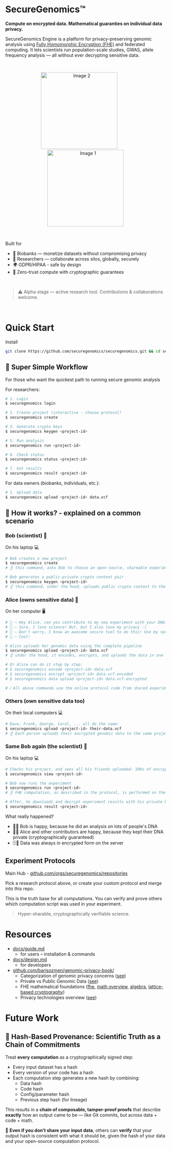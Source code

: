 # SecureGenomics™

**Compute on encrypted data. Mathematical guaranties on individual data privacy.**

SecureGenomics Engine is a platform for privacy-preserving genomic analysis using [Fully Homomorphic Encryption (FHE)](https://vitalik.eth.limo/general/2020/07/20/homomorphic.html) and federated computing. It lets scientists run population-scale studies, GWAS, allele frequency analysis — all without ever decrypting sensitive data.

&nbsp;&nbsp;&nbsp;

<p align="center">
  <img src="https://images.emojiterra.com/google/android-12l/512px/1f9ec.png" alt="Image 2" width="240"/>
  &nbsp;&nbsp;&nbsp;&nbsp;&nbsp;&nbsp;&nbsp;&nbsp;&nbsp;
  <img src="https://vitalik.eth.limo/images/fhe/HomoEncrypt.png?1" alt="Image 1" width="240"/>
</p>

&nbsp;&nbsp;&nbsp;

Built for
- 🧪 Biobanks — monetize datasets without compromising privacy
- 🧠 Researchers — collaborate across silos, globally, securely
- 🌍 GDPR/HIPAA - safe by design
- 🔐 Zero-trust compute with cryptographic guarantees

&nbsp;&nbsp;&nbsp;

> ⚠️ Alpha stage — active research tool. Contributions & collaborations welcome.

&nbsp;&nbsp;&nbsp;

# Quick Start

Install
```bash
git clone https://github.com/securegenomics/securegenomics.git && cd securegenomics && bash setup.sh
```

## 🚀 Super Simple Workflow

For those who want the quickest path to running secure genomic analysis

For researchers:
```bash
# 1. Login
$ securegenomics login

# 2. Create project (interactive - choose protocol)
$ securegenomics create

# 3. Generate crypto keys
$ securegenomics keygen <project-id>

# 5. Run analysis
$ securegenomics run <project-id>

# 6. Check status
$ securegenomics status <project-id>

# 7. Get results
$ securegenomics result <project-id>
```

For data owners (biobanks, individuals, etc.):
```bash
# 1. Upload data
$ securegenomics upload <project-id> data.vcf
```

## 🚀 How it works? - explained on a common scenario

### Bob (scientist) 👨
On his laptop 💻
```bash
# Bob creates a new project
$ securegenomics create
# ☝️ this command, asks Bob to choose an open-source, shareable experiment protocol from https://github.com/securegenomics/ . He chooses `protocol-alzheimers-sensitive-allele-frequency`. All protocols involve scripts for encoding, encryption, computation, decoding, and result interpretation

# Bob generates a public-private crypto context pair
$ securegenomics keygen <project-id> 
# ☝️ this command, under the hood, uploads public crypto context to the SecureGenomics server
```

### Alice (owns sensitive data) 👩
On her computer 🖥️
```bash
# 👨 – Hey Alice, can you contribute to my new experiment with your DNA?
# 👩 – Sure, I love science! But, but I also love my privacy :(
# 👨 – Don't worry, I know an awesome secure tool to do this! Use my <project-id>, encrypt your data and upload to the server!
# 👩 – Cool!

# Alice uploads her genomic data using the complete pipeline
$ securegenomics upload <project-id> data.vcf
# ☝️ under the hood, it encodes, encrypts, and uploads the data in one command

# Or Alice can do it step by step:
# $ securegenomics encode <project-id> data.vcf
# $ securegenomics encrypt <project-id> data.vcf.encoded 
# $ securegenomics data upload <project-id> data.vcf.encrypted

# ℹ️ All above commands use the online protocol code from shared experiment Github repository.
```

### Others (own sensitive data too)
On their local computers 💻
```bash
# Dave, Frank, George, Carol, ... all do the same:
$ securegenomics upload <project-id> their-data.vcf
# ☝️ Each person uploads their encrypted genomic data to the same project
```

### Same Bob again (the scientist) 👨
On his laptop 💻
```bash
# Checks his project, and sees all his friends uploaded– 100s of encrypted genomes! 
$ securegenomics view <project-id>

# Bob now runs the experiment
$ securegenomics run <project-id>
# ☝️ FHE computation, as described in the protocol, is performed on the server.

# After, he downloads and decrypt experiment results with his private key
$ securegenomics result <project-id>
```

What really happened?
- 🙋‍♂️ Bob is happy, because he did an analysis on lots of people's DNA
- 🙋‍♀️ Alice and other contributors are happy, because they kept their DNA private (cryptographically guaranteed)
- 🗄️🔐 Data was always in encrypted form on the server

## Experiment Protocols
Main Hub - [github.com/orgs/securegenomics/repositories](https://github.com/orgs/securegenomics/repositories)

Pick a research protocol above, or create your custom protocol and merge into this repo.

This is the truth base for all computations. You can verify and prove others which computation script was used in your experiment.

> Hyper-sharable, cryptographically verifiable science.

# Resources
- [docs/guide.md](docs/guide.md)
    - for users – installation & commands
- [docs/design.md](docs/design.md)
    - for developers
- [github.com/barisozmen/genomic-privacy-book/](https://github.com/barisozmen/genomic-privacy-book/)
    - Categorization of genomic privacy concerns ([see](https://github.com/barisozmen/genomic-privacy-book/blob/main/02-genomic_privacy_concerns.md))
    - Private vs Public Genomic Data ([see](https://github.com/barisozmen/genomic-privacy-book/blob/main/04a-private_genome_silos.md))
    - FHE mathematical foundations ([fhe](https://github.com/barisozmen/genomic-privacy-book/blob/main/06-homomorphic_encryption_he.md), [math overview](https://github.com/barisozmen/genomic-privacy-book/blob/main/06aa-math_foundations_overview.md), [algebra](https://github.com/barisozmen/genomic-privacy-book/blob/main/06ab-algebra_foundations.md), [lattice-based cryptography](https://github.com/barisozmen/genomic-privacy-book/blob/main/06ac-lattice_based_cryptography_foundations.md))
    - Privacy technologies overview ([see](https://github.com/barisozmen/genomic-privacy-book/blob/main/03-privacy_technologies.md))



# Future Work

## 🔐 Hash-Based Provenance: Scientific Truth as a Chain of Commitments

Treat **every computation** as a cryptographically signed step:
- Every input dataset has a hash
- Every version of your code has a hash
- Each computation step generates a new hash by combining:
    - Data hash
    - Code hash
    - Config/parameter hash
    - Previous step hash (for lineage)

This results in a **chain of composable, tamper-proof proofs** that describe **exactly** how an output came to be — like Git commits, but across data + code + math.

📌 **Even if you don’t share your input data**, others can **verify** that your output hash is consistent with what it should be, given the hash of your data and your open-source computation protocol. 
